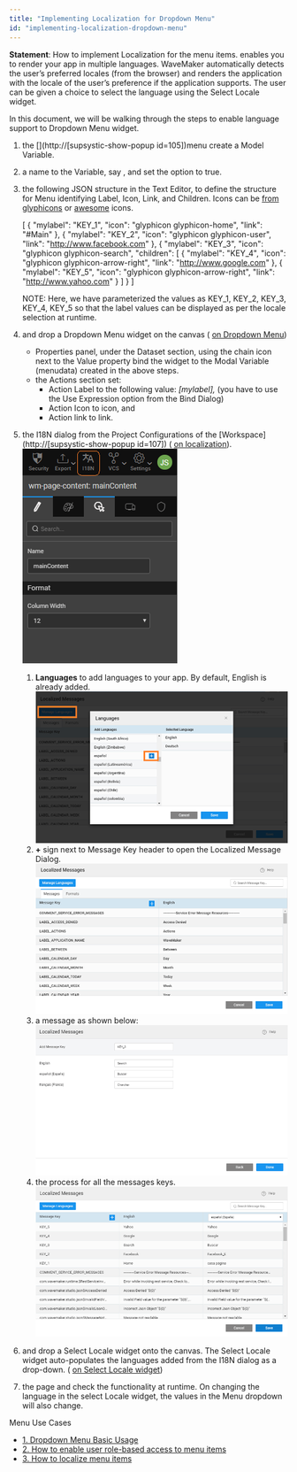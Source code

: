 ```yaml
---
title: "Implementing Localization for Dropdown Menu"
id: "implementing-localization-dropdown-menu"
---
```


**Statement**: How to implement Localization for the menu items.[](/learn/how-tos/localization-wavemaker-apps/) enables you to render your app in multiple languages. WaveMaker automatically detects the user’s preferred locales (from the browser) and renders the application with the locale of the user’s preference if the application supports. The user can be given a choice to select the language using the Select Locale widget.

In this document, we will be walking through the steps to enable language support to Dropdown Menu widget.

1. the [](http://[supsystic-show-popup id=105])menu create a Model Variable.
2. a name to the Variable, say , and set the option to true.
3. the following JSON structure in the Text Editor, to define the structure for Menu identifying Label, Icon, Link, and Children. Icons can be [from glyphicons](http://glyphicons.com/) or [awesome](https://fortawesome.github.io/Font-Awesome/cheatsheet/) icons.
    
    \[
      {
        "mylabel": "KEY\_1",
        "icon": "glyphicon glyphicon-home",
        "link": "#Main"
      },
      {
        "mylabel": "KEY\_2",
        "icon": "glyphicon glyphicon-user",
        "link": "http://www.facebook.com"
      },
      {
        "mylabel": "KEY\_3",
        "icon": "glyphicon glyphicon-search",
        "children": \[
          {
            "mylabel": "KEY\_4",
            "icon": "glyphicon glyphicon-arrow-right",
            "link": "http://www.google.com"
          },
          {
            "mylabel": "KEY\_5",
            "icon": "glyphicon glyphicon-arrow-right",
            "link": "http://www.yahoo.com"
          }
        \]
      }
    \]
    
    NOTE: Here, we have parameterized the values as KEY\_1, KEY\_2, KEY\_3, KEY\_4, KEY\_5 so that the label values can be displayed as per the locale selection at runtime.
4. and drop a Dropdown Menu widget on the canvas ( [on Dropdown Menu](/learn/app-development/widgets/navigation/dropdown-menu-use-cases/))
    - Properties panel, under the Dataset section, using the chain icon next to the Value property bind the widget to the Modal Variable (menudata) created in the above steps.
    - the Actions section set:
        - Action Label to the following value: _\[mylabel\],_ (you have to use the Use Expression option from the Bind Dialog)
        - Action Icon to icon, and
        - Action link to link.
5. the I18N dialog from the Project Configurations of the [Workspace](http://[supsystic-show-popup id=107]) ( [on localization](/learn/app-development/widgets/form-widgets/select-locale-usage/)). [![](../assets/loc_create.png)](../assets/loc_create.png)
    1. **Languages** to add languages to your app. By default, English is already added. [![](../assets/loc_new_locale.png)](../assets/loc_new_locale.png)
    2. **+** sign next to Message Key header to open the Localized Message Dialog. [![](../assets/loc_default_msgs.png)](../assets/loc_default_msgs.png)
    3. a message as shown below: [![](../assets/menu_locale.png)](../assets/menu_locale.png)
    4. the process for all the messages keys. [![](../assets/menu_locale_messages.png)](../assets/menu_locale_messages.png)
6. and drop a Select Locale widget onto the canvas. The Select Locale widget auto-populates the languages added from the I18N dialog as a drop-down. ( [on Select Locale widget](/learn/app-development/widgets/form-widgets/select-locale/))
7. the page and check the functionality at runtime. On changing the language in the select Locale widget, the values in the Menu dropdown will also change.

Menu Use Cases

- [1\. Dropdown Menu Basic Usage](/learn/app-development/widgets/navigation/dropdown-menu-use-cases/)
- [2\. How to enable user role-based access to menu items](/learn/how-tos/restricting-menu-item-display-based-user-role/)
- [3\. How to localize menu items](#)
